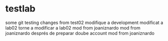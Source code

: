 # testlab
some git testing
changes from test02
modifique a development
modificat a lab02
torne a modificar a lab02
mod from joaniznardo
mod from joaniznardo
després de preparar doube account mod from joaniznardo
